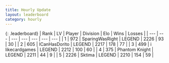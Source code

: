 ```yaml
---
title: Hourly Update
layout: leaderboard
category: hourly
---
```


{: .leaderboard}
| Rank | LV | Player | Division | Elo | Wins | Losses |
| --- | --- | --- | --- | --- | --- | --- |
| <span data-change="0">1</span> | 972 | <span title="ID: 402846">SparingWasRight</span> | LEGEND | <span data-change="0">2226</span> | <span data-change="0">93</span> | <span data-change="0">30</span> |
| <span data-change="0">2</span> | 605 | <span title="ID: 415713">ICanHasDorito</span> | LEGEND | <span data-change="0">2217</span> | <span data-change="0">178</span> | <span data-change="0">77</span> |
| <span data-change="0">3</span> | 499 | <span title="ID: 700593">i likecardgames</span> | LEGEND | <span data-change="0">2212</span> | <span data-change="0">100</span> | <span data-change="0">60</span> |
| <span data-change="0">4</span> | 375 | <span title="ID: 742939">Phantom Knight</span> | LEGEND | <span data-change="0">2211</span> | <span data-change="0">44</span> | <span data-change="0">9</span> |
| <span data-change="0">5</span> | 2226 | <span title="ID: 353063">Sktima</span> | LEGEND | <span data-change="0">2210</span> | <span data-change="0">154</span> | <span data-change="0">59</span> |